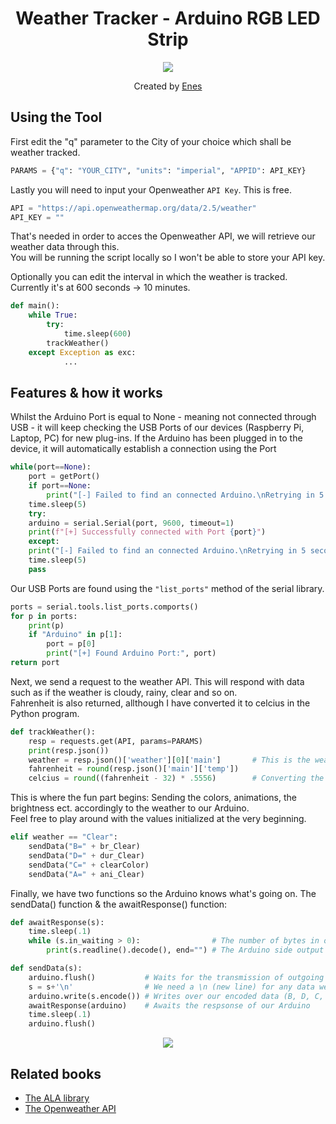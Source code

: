 <h1 align="center">Weather Tracker - Arduino RGB LED Strip</h1>

<div align="center">
  <img src="https://media.discordapp.net/attachments/914194110330576906/995748567090216970/unknown.png?width=500&height=374" id="center">
  <p align="center">
    Created by <a href="https://enes.vip" target="_blank">Enes</a>
  </p>
</div>

## Using the Tool

First edit the "q" parameter to the City of your choice which shall be weather tracked.
```python
PARAMS = {"q": "YOUR_CITY", "units": "imperial", "APPID": API_KEY}
```

Lastly you will need to input your Openweather `API Key`. This is free.
```python
API = "https://api.openweathermap.org/data/2.5/weather"
API_KEY = ""
```

That's needed in order to acces the Openweather API, we will retrieve our weather data through this.<br/>You will be running the script locally so I won't be able to store your API key.

Optionally you can edit the interval in which the weather is tracked. Currently it's at 600 seconds -> 10 minutes.
```python
def main():
    while True:
        try:
            time.sleep(600)
	    trackWeather()
	except Exception as exc:
            ...
```

## Features & how it works

Whilst the Arduino Port is equal to None - meaning not connected through USB - it will keep checking the USB Ports of our devices (Raspberry Pi, Laptop, PC) for new plug-ins. If the Arduino has been plugged in to the device, it will automatically establish a connection using the Port
```python
while(port==None):
    port = getPort()
    if port==None:
        print("[-] Failed to find an connected Arduino.\nRetrying in 5 seconds..")
	time.sleep(5)
    try:
	arduino = serial.Serial(port, 9600, timeout=1)
	print(f"[+] Successfully connected with Port {port}")
    except:
	print("[-] Failed to find an connected Arduino.\nRetrying in 5 seconds..")
	time.sleep(5)
	pass
```

Our USB Ports are found using the `"list_ports"` method of the serial library.
```python
ports = serial.tools.list_ports.comports()
for p in ports:
    print(p)
    if "Arduino" in p[1]:
        port = p[0]
        print("[+] Found Arduino Port:", port)
return port
```

Next, we send a request to the weather API. This will respond with data such as if the weather is cloudy, rainy, clear and so on.<br/> Fahrenheit is also returned, allthough I have converted it to celcius in the Python program.
```python
def trackWeather():
    resp = requests.get(API, params=PARAMS)
    print(resp.json())
    weather = resp.json()['weather'][0]['main']       # This is the weather status
    fahrenheit = round(resp.json()['main']['temp'])
    celcius = round((fahrenheit - 32) * .5556)        # Converting the Fahrenheit to Celcius
```

This is where the fun part begins: Sending the colors, animations, the brightness ect. accordingly to the weather to our Arduino.<br/>Feel free to play around with the values initialized at the very beginning.
```python
elif weather == "Clear":
    sendData("B=" + br_Clear)
    sendData("D=" + dur_Clear)
    sendData("C=" + clearColor)
    sendData("A=" + ani_Clear)
```

Finally, we have two functions so the Arduino knows what's going on. The sendData() function & the awaitResponse() function:
```python
def awaitResponse(s):
    time.sleep(.1)
    while (s.in_waiting > 0):                # The number of bytes in our input buffer
        print(s.readline().decode(), end="") # The Arduino side output

def sendData(s):
    arduino.flush()           # Waits for the transmission of outgoing serial data to complete
    s = s+'\n'                # We need a \n (new line) for any data we send, Arduino logic
    arduino.write(s.encode()) # Writes over our encoded data (B, D, C, A, P) in bytes
    awaitResponse(arduino)    # Awaits the respsonse of our Arduino
    time.sleep(.1)
    arduino.flush()
```
<div align="center">
    <img src="https://media.discordapp.net/attachments/914194110330576906/995750084157386822/unknown.png?width=1000&height=300">
</div>
	
## Related books
- [The ALA library](https://github.com/bportaluri/ALA)
- [The Openweather API](https://openweathermap.org/api)
